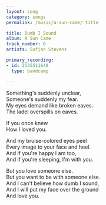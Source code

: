 ```yaml
---
layout: song
category: songs
permalink: /music/a-sun-came/:title

title: Dumb I Sound
album: A Sun Came
track_number: 6
artists: Sufjan Stevens

primary_recording:
- id: 2135511649
  type: bandcamp

---
```


Something's suddenly unclear, <br>
Someone's suddenly my fear. <br>
My eyes demand like broken eaves. <br>
The ladel overspills on eaves.

If you once knew <br>
How I loved you.

And my bruise-colored eyes peel <br>
Every image to your face and heel. <br>
And if you're happy I am too, <br>
And if you're sleeping, I'm with you.

But you love someone else. <br>
But you want to be with someone else. <br>
And I can't believe how dumb I sound, <br>
And I will put my face over the ground <br>
And love you.